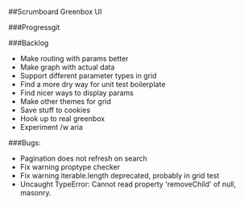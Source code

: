 ##Scrumboard Greenbox UI

###Progressgit

###Backlog
- Make routing with params better
- Make graph with actual data
- Support different parameter types in grid
- Find a more dry way for unit test boilerplate
- Find nicer ways to display params
- Make other themes for grid
- Save stuff to cookies
- Hook up to real greenbox
- Experiment /w aria

###Bugs:
- Pagination does not refresh on search
- Fix warning proptype checker
- Fix warning iterable.length deprecated, probably in grid test
- Uncaught TypeError: Cannot read property 'removeChild' of null, masonry.